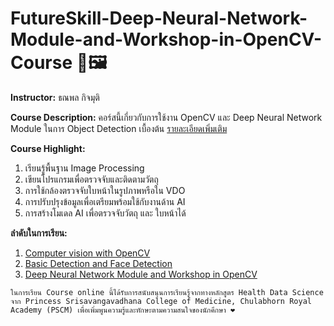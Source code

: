 # FutureSkill-Deep-Neural-Network-Module-and-Workshop-in-OpenCV-Course 🔎🖼
**Instructor:** ธณพล กิจมุติ

**Course Description:** คอร์สนี้เกี่ยวกับการใช้งาน OpenCV และ Deep Neural Network Module ในการ Object Detection เบื้องต้น
<a href="https://learn.futureskill.co/learning/course/273">รายละเอียดเพิ่มเติม</a>

**Course Highlight:**
1. เรียนรู้พื้นฐาน Image Processing
1. เขียนโปรแกรมเพื่อตรวจจับและติดตามวัตถุ
1. การใช้กล้องตรวจจับใบหน้าในรูปภาพหรือใน VDO
1. การปรับปรุงข้อมูลเพื่อเตรียมพร้อมใช้กับงานด้าน AI
1. การสร้างโมเดล AI เพื่อตรวจจับวัตถุ และ ใบหน้าได้

**ลำดับในการเรียน:**

1. [Computer vision with OpenCV](https://github.com/mill-ornrakorn/Computer-vision-with-OpenCV-Course)
1. [Basic Detection and Face Detection](https://github.com/mill-ornrakorn/Basic-Detection-and-Face-Detection-Course)
1. [Deep Neural Network Module and Workshop in OpenCV](https://github.com/mill-ornrakorn/Deep-Neural-Network-Module-and-Workshop-in-OpenCV-Course)

```ในการเรียน Course online นี้ได้รับการสนับสนุนการเรียนรู้จากทางหลักสูตร Health Data Science จาก Princess Srisavangavadhana College of Medicine, Chulabhorn Royal Academy (PSCM) เพื่อเพิ่มพูนความรู้และทักษะตามความสนใจของนักคึกษา ❤```
